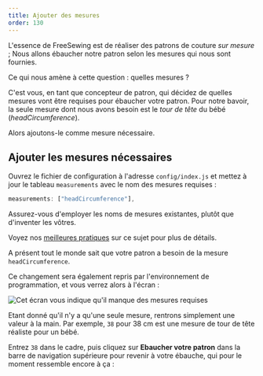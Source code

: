 ```yaml
---
title: Ajouter des mesures
order: 130
---
```


L'essence de FreeSewing est de réaliser des patrons de couture *sur mesure* ; Nous allons ébaucher notre patron selon les mesures qui nous sont fournies.

Ce qui nous amène à cette question : quelles mesures ?

C'est vous, en tant que concepteur de patron, qui décidez de quelles mesures vont être requises pour ébaucher votre patron. Pour notre bavoir, la seule mesure dont nous avons besoin est le *tour de tête* du bébé (*headCircumference*).

Alors ajoutons-le comme mesure nécessaire.

## Ajouter les mesures nécessaires

Ouvrez le fichier de configuration à l'adresse `config/index.js` et mettez à jour le tableau `measurements` avec le nom des mesures requises :

```js
measurements: ["headCircumference"],
```

<Tip>

Assurez-vous d'employer les noms de mesures existantes, plutôt que d'inventer les vôtres.

Voyez nos [ meilleures pratiques](do/names#re-use-measurements) sur ce sujet pour plus de détails.

</Tip>

A présent tout le monde sait que votre patron a besoin de la mesure `headCircumference`.

Ce changement sera également repris par l'environnement de programmation, et vous verrez alors à l'écran :

![Cet écran vous indique qu'il manque des mesures requises](./required-measurements.png)

Etant donné qu'il n'y a qu'une seule mesure, rentrons simplement une valeur à la main. Par exemple, `38` pour 38 cm est une mesure de tour de tête réaliste pour un bébé.

Entrez `38` dans le cadre, puis cliquez sur **Ebaucher votre patron** dans la barre de navigation supérieure pour revenir à votre ébauche, qui pour le moment ressemble encore à ça :

<example pattern="tutorial" part="step1" caption="Nothing has changed, yet" />